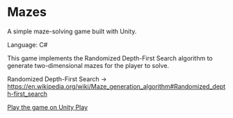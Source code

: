 # Mazes
A simple maze-solving game built with Unity.

Language: C#

This game implements the Randomized Depth-First Search algorithm to generate two-dimensional mazes for the player to solve. 

Randomized Depth-First Search -> https://en.wikipedia.org/wiki/Maze_generation_algorithm#Randomized_depth-first_search

[Play the game on Unity Play](https://play.unity.com/en/games/44194055-4bf8-4526-9419-0569313f55ee/laberintos)
